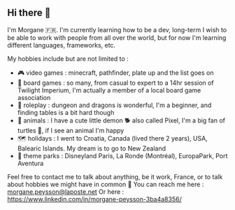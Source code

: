 ## Hi there 👋

I'm Morgane 🇫🇷. I'm currently learning how to be a dev, long-term I wish to be able to work with people from all over the world, but for now I'm learning different languages, frameworks, etc. 

My hobbies include but are not limited to :
- 🎮 video games : minecraft, pathfinder, plate up and the list goes on
- 🎲 board games : so many, from casual to expert to a 14hr session of Twilight Imperium, I'm actually a member of a local board game association
- 🐉 roleplay : dungeon and dragons is wonderful, I'm a beginner, and finding tables is a bit hard though
- 🐘 animals : I have a cute little demon 🐕 also called Pixel, I'm a big fan of turtles 🐢, if I see an animal I'm happy
- 🗺️ holidays : I went to Croatia, Canada (lived there 2 years), USA, Balearic Islands. My dream is to go to New Zealand
- 🎢 theme parks : Disneyland Paris, La Ronde (Montréal), EuropaPark, Port Aventura

Feel free to contact me to talk about anything, be it work, France, or to talk about hobbies we might have in common 🙂
You can reach me here : morgane.peysson@laposte.net
Or here : https://www.linkedin.com/in/morgane-peysson-3ba4a8356/
